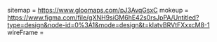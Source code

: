 sitemap = https://www.gloomaps.com/pJ3AvqGsxC
mokeup = https://www.figma.com/file/gXNH9siGM6hE42s0rsJpPA/Untitled?type=design&node-id=0%3A1&mode=design&t=kIatvBRVtFXxxcM8-1
wireFrame = 
